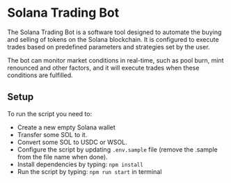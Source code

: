 # Solana Trading Bot

The Solana Trading Bot is a software tool designed to automate the buying and selling of tokens on the Solana blockchain.
It is configured to execute trades based on predefined parameters and strategies set by the user.

The bot can monitor market conditions in real-time, such as pool burn, mint renounced and other factors, and it will execute trades when these conditions are fulfilled.

## Setup

To run the script you need to:

- Create a new empty Solana wallet
- Transfer some SOL to it.
- Convert some SOL to USDC or WSOL.
- Configure the script by updating `.env.sample` file (remove the .sample from the file name when done).
- Install dependencies by typing: `npm install`
- Run the script by typing: `npm run start` in terminal
